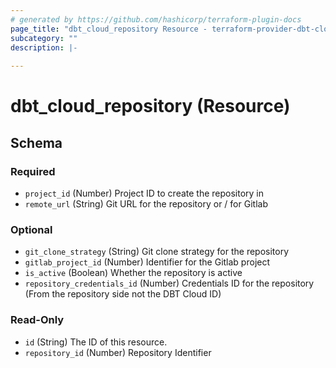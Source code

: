 ```yaml
---
# generated by https://github.com/hashicorp/terraform-plugin-docs
page_title: "dbt_cloud_repository Resource - terraform-provider-dbt-cloud"
subcategory: ""
description: |-
  
---
```


# dbt_cloud_repository (Resource)





<!-- schema generated by tfplugindocs -->
## Schema

### Required

- `project_id` (Number) Project ID to create the repository in
- `remote_url` (String) Git URL for the repository or <Group>/<Project> for Gitlab

### Optional

- `git_clone_strategy` (String) Git clone strategy for the repository
- `gitlab_project_id` (Number) Identifier for the Gitlab project
- `is_active` (Boolean) Whether the repository is active
- `repository_credentials_id` (Number) Credentials ID for the repository (From the repository side not the DBT Cloud ID)

### Read-Only

- `id` (String) The ID of this resource.
- `repository_id` (Number) Repository Identifier


